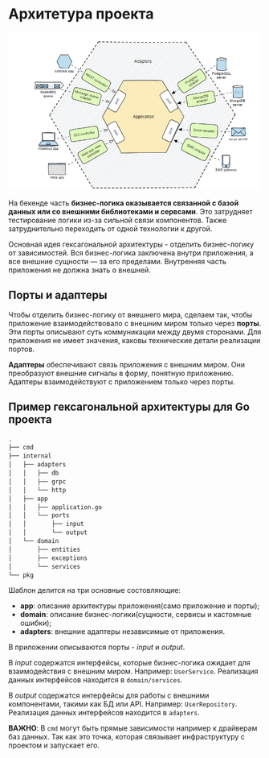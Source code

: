 <!--markdownlint-disable MD013-->
# Архитетура проекта

![architecture](../img/architecture.png)

На бекенде часть **бизнес-логика оказывается связанной с
базой данных или со внешними библиотеками и сервсами**.
Это затрудняет тестирование логики из-за сильной связи компонентов.
Также затруднительно переходить от одной технологии к другой.

Основная идея гексагональной архитектуры - отделить бизнес-логику от зависимостей.
Вся бизнес-логика заключена внутри приложения, а все внешние сущности — за его пределами.
Внутренняя часть приложения не должна знать о внешней.

## Порты и адаптеры

Чтобы отделить бизнес-логику от внешнего мира, сделаем так, чтобы приложение взаимодействовало с внешним миром только через **порты**.
Эти порты описывают суть коммуникации между двумя сторонами.
Для приложения не имеет значения, каковы технические детали реализации портов.

**Адаптеры** обеспечивают связь приложения с внешним миром.
Они преобразуют внешние сигналы в форму, понятную приложению.
Адаптеры взаимодействуют с приложением только через порты.

## Пример гексагональной архитектуры для Go проекта

```md
.
├── cmd
├── internal
│   ├── adapters
│   │   ├── db
│   │   ├── grpc
│   │   └── http
│   ├── app
│   │   ├── application.go
│   │   └── ports
│   │       ├── input
│   │       └── output
│   └── domain
│       ├── entities
│       ├── exceptions
│       └── services
└── pkg
```

Шаблон делится на три основные состовляющие:

- **app**: описание архитектуры приложения(само приложение  и порты);
- **domain**: описание бизнес-логики(сущности, сервисы и кастомные ошибки);
- **adapters**: внешние адаптеры независимые от приложения.

В приложении описываются порты - *input* и *output*.

В *input* содержатся интерфейсы, которые бизнес-логика ожидает для взаимодействия с внешним миром.
Например: `UserService`.
Реализация данных интерфейсов находится в `domain/services`.

В *output* содержатся интерфейсы для работы с внешними компонентами, такими как БД или API.
Например: `UserRepository`.
Реализация данных интерфейсов находится в `adapters`.

**ВАЖНО**: В `cmd` могут быть прямые зависимости например к драйверам баз данных.
Так как это точка, которая связывает инфраструктуру с проектом и запускает его.
